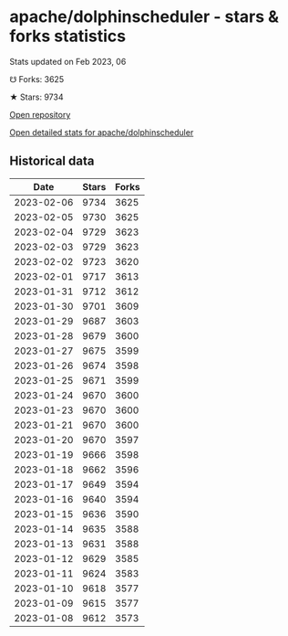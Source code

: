 # apache/dolphinscheduler - stars & forks statistics

Stats updated on Feb 2023, 06

☋ Forks: 3625

★ Stars: 9734

[Open repository](https://github.com/apache/dolphinscheduler)

[Open detailed stats for apache/dolphinscheduler](https://reviewgithub.com/rep/apache/dolphinscheduler)

## Historical data
| Date | Stars | Forks |
|------|-------|-------|
| 2023-02-06 | 9734 | 3625 | 
| 2023-02-05 | 9730 | 3625 | 
| 2023-02-04 | 9729 | 3623 | 
| 2023-02-03 | 9729 | 3623 | 
| 2023-02-02 | 9723 | 3620 | 
| 2023-02-01 | 9717 | 3613 | 
| 2023-01-31 | 9712 | 3612 | 
| 2023-01-30 | 9701 | 3609 | 
| 2023-01-29 | 9687 | 3603 | 
| 2023-01-28 | 9679 | 3600 | 
| 2023-01-27 | 9675 | 3599 | 
| 2023-01-26 | 9674 | 3598 | 
| 2023-01-25 | 9671 | 3599 | 
| 2023-01-24 | 9670 | 3600 | 
| 2023-01-23 | 9670 | 3600 | 
| 2023-01-21 | 9670 | 3600 | 
| 2023-01-20 | 9670 | 3597 | 
| 2023-01-19 | 9666 | 3598 | 
| 2023-01-18 | 9662 | 3596 | 
| 2023-01-17 | 9649 | 3594 | 
| 2023-01-16 | 9640 | 3594 | 
| 2023-01-15 | 9636 | 3590 | 
| 2023-01-14 | 9635 | 3588 | 
| 2023-01-13 | 9631 | 3588 | 
| 2023-01-12 | 9629 | 3585 | 
| 2023-01-11 | 9624 | 3583 | 
| 2023-01-10 | 9618 | 3577 | 
| 2023-01-09 | 9615 | 3577 | 
| 2023-01-08 | 9612 | 3573 | 

